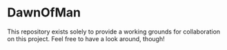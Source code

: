 # DawnOfMan
This repository exists solely to provide a working grounds for collaboration on this project. Feel free to have a look around, though!